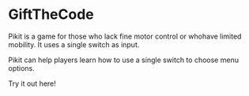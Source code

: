 # GiftTheCode

Pikit is a game for those who lack fine motor control or whohave limited mobility. It uses a single switch as input.

Pikit can help players learn how to use a single switch to choose menu options.

Try it out here!
